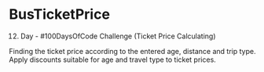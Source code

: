 # BusTicketPrice
12. Day - #100DaysOfCode Challenge (Ticket Price Calculating)

Finding the ticket price according to the entered age, distance and trip type.
Apply discounts suitable for age and travel type to ticket prices.
